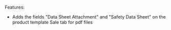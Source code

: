 Features:

- Adds the fields "Data Sheet Attachment" and "Safety Data Sheet" on the product template Sale tab for pdf files
